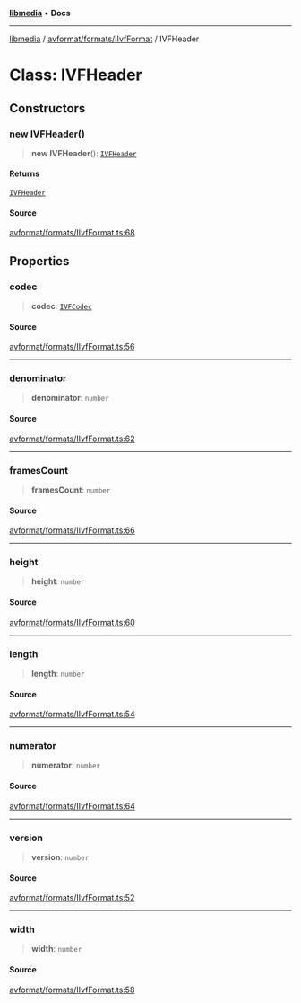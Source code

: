 [**libmedia**](../../../../README.md) • **Docs**

***

[libmedia](../../../../README.md) / [avformat/formats/IIvfFormat](../README.md) / IVFHeader

# Class: IVFHeader

## Constructors

### new IVFHeader()

> **new IVFHeader**(): [`IVFHeader`](IVFHeader.md)

#### Returns

[`IVFHeader`](IVFHeader.md)

#### Source

[avformat/formats/IIvfFormat.ts:68](https://github.com/zhaohappy/libmedia/blob/83708827f1f74f03ced670ca9bc2d9d1e5e5366a/src/avformat/formats/IIvfFormat.ts#L68)

## Properties

### codec

> **codec**: [`IVFCodec`](../enumerations/IVFCodec.md)

#### Source

[avformat/formats/IIvfFormat.ts:56](https://github.com/zhaohappy/libmedia/blob/83708827f1f74f03ced670ca9bc2d9d1e5e5366a/src/avformat/formats/IIvfFormat.ts#L56)

***

### denominator

> **denominator**: `number`

#### Source

[avformat/formats/IIvfFormat.ts:62](https://github.com/zhaohappy/libmedia/blob/83708827f1f74f03ced670ca9bc2d9d1e5e5366a/src/avformat/formats/IIvfFormat.ts#L62)

***

### framesCount

> **framesCount**: `number`

#### Source

[avformat/formats/IIvfFormat.ts:66](https://github.com/zhaohappy/libmedia/blob/83708827f1f74f03ced670ca9bc2d9d1e5e5366a/src/avformat/formats/IIvfFormat.ts#L66)

***

### height

> **height**: `number`

#### Source

[avformat/formats/IIvfFormat.ts:60](https://github.com/zhaohappy/libmedia/blob/83708827f1f74f03ced670ca9bc2d9d1e5e5366a/src/avformat/formats/IIvfFormat.ts#L60)

***

### length

> **length**: `number`

#### Source

[avformat/formats/IIvfFormat.ts:54](https://github.com/zhaohappy/libmedia/blob/83708827f1f74f03ced670ca9bc2d9d1e5e5366a/src/avformat/formats/IIvfFormat.ts#L54)

***

### numerator

> **numerator**: `number`

#### Source

[avformat/formats/IIvfFormat.ts:64](https://github.com/zhaohappy/libmedia/blob/83708827f1f74f03ced670ca9bc2d9d1e5e5366a/src/avformat/formats/IIvfFormat.ts#L64)

***

### version

> **version**: `number`

#### Source

[avformat/formats/IIvfFormat.ts:52](https://github.com/zhaohappy/libmedia/blob/83708827f1f74f03ced670ca9bc2d9d1e5e5366a/src/avformat/formats/IIvfFormat.ts#L52)

***

### width

> **width**: `number`

#### Source

[avformat/formats/IIvfFormat.ts:58](https://github.com/zhaohappy/libmedia/blob/83708827f1f74f03ced670ca9bc2d9d1e5e5366a/src/avformat/formats/IIvfFormat.ts#L58)
